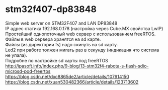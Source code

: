 # stm32f407-dp83848 <br>
Simple web server on STM32F407 and LAN DP83848<br>
IP адрес статика 192.168.0.178 (настройка через Cube.MX свойства LwIP)<br>
Простейший однопоточный web сервер с использованием freeRTOS.<br>
Файлы в web сервера хранятся на sd карте.<br>
Файлы (из директории fs) надо скинуть на sd карту.<br>
Led2 при работе толжен мигать раз в секунду (индикация что система не упала).<br>
Подробне по настройке sd карты под freeRTOS <br>
http://ipasoft.info/index.php/9-blog/13-stm32f4-rabota-s-flash-sdio-microsd-pod-freertos <br>
https://blog.csdn.net/dxc8865de2/article/details/107914150 <br>
https://blog.csdn.net/xuan530482366/article/details/123713602 <br>

<br>


